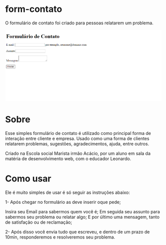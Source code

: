# form-contato
O formulário de contato foi criado para pessoas relatarem um problema.

![Site](imagens/site.png)

# Sobre

Esse simples formulário de contato é utilizado como principal forma de interação entre cliente e empresa. Usado como uma forma de clientes relatarem problemas, sugestões, agradecimentos, ajuda, entre outros.

 Criado na Escola social Marista irmão Acácio, por um aluno em sala da matéria de desenvolvimento web, com o educador Leonardo.

# Como usar 

Ele é muito simples de usar é só seguir as instruções abaixo:

1- Após chegar no formulário as deve inserir oque pede;

Insira seu Email para sabermos quem você é;
Em seguida seu assunto para sabermos seu problema ou relatar algo;
E por último uma mensagem, tanto de satisfação ou de reclamação;

2- Após disso você envia tudo que escreveu, e dentro de um prazo de 10min, responderemos e resolveremos seu problema.


